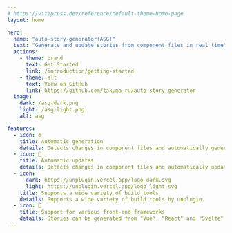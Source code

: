 ```yaml
---
# https://vitepress.dev/reference/default-theme-home-page
layout: home

hero:
  name: "auto-story-generator(ASG)"
  text: "Generate and update stories from component files in real time"
  actions:
    - theme: brand
      text: Get Started
      link: /introduction/getting-started
    - theme: alt
      text: View on GitHub
      link: https://github.com/takuma-ru/auto-story-generator
  image:
    dark: /asg-dark.png
    light: /asg-light.png
    alt: asg

features:
  - icon: ⚙️
    title: Automatic generation
    details: Detects changes in component files and automatically generates story files.
  - icon: 🔄
    title: Automatic updates
    details: Detects changes in component files and automatically updates meta information in stories.
  - icon:
      dark: https://unplugin.vercel.app/logo_dark.svg
      light: https://unplugin.vercel.app/logo_light.svg
    title: Supports a wide variety of build tools
    details: Supports a wide variety of build tools by unplugin.
  - icon: 🧩
    title: Support for various front-end frameworks
    details: Stories can be generated from "Vue", "React" and "Svelte" component files.
---
```


